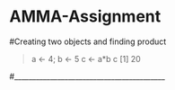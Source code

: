 # AMMA-Assignment
#Creating two objects and finding product

> a <- 4; b <- 5
> c <- a*b
> c
[1] 20

#__________________________________________
